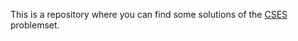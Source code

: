This is a repository where you can find some solutions of the [CSES](https://cses.fi/problemset/) problemset.
